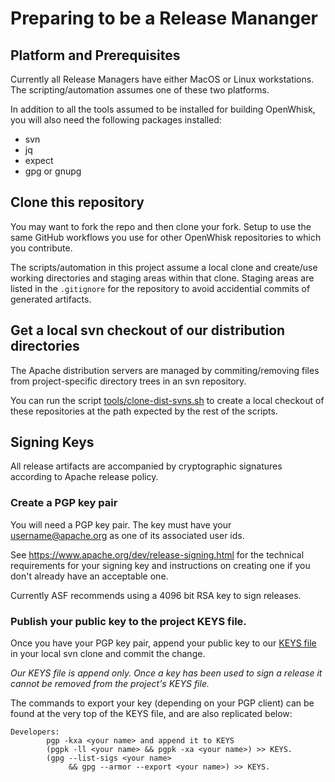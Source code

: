 <!--
#
# Licensed to the Apache Software Foundation (ASF) under one or more
# contributor license agreements.  See the NOTICE file distributed with
# this work for additional information regarding copyright ownership.
# The ASF licenses this file to You under the Apache License, Version 2.0
# (the "License"); you may not use this file except in compliance with
# the License.  You may obtain a copy of the License at
#
#     http://www.apache.org/licenses/LICENSE-2.0
#
# Unless required by applicable law or agreed to in writing, software
# distributed under the License is distributed on an "AS IS" BASIS,
# WITHOUT WARRANTIES OR CONDITIONS OF ANY KIND, either express or implied.
# See the License for the specific language governing permissions and
# limitations under the License.
#
-->

# Preparing to be a Release Mananger

## Platform and Prerequisites

Currently all Release Managers have either MacOS or Linux
workstations.  The scripting/automation assumes one of these two
platforms.

In addition to all the tools assumed to be installed for building
OpenWhisk, you will also need the following packages installed:
- svn
- jq
- expect
- gpg or gnupg

## Clone this repository

You may want to fork the repo and then clone your fork.  Setup to use
the same GitHub workflows you use for other OpenWhisk repositories to
which you contribute.

The scripts/automation in this project assume a local clone and
create/use working directories and staging areas within that clone.
Staging areas are listed in the `.gitignore` for the repository to
avoid accidential commits of generated artifacts.

## Get a local svn checkout of our distribution directories

The Apache distribution servers are managed by commiting/removing
files from project-specific directory trees in an svn repository.

You can run the script [tools/clone-dist-svns.sh](../tools/clone-dist-svns.sh)
to create a local checkout of these repositories at the path expected
by the rest of the scripts.


## Signing Keys 

All release artifacts are accompanied by cryptographic signatures
according to Apache release policy.

### Create a PGP key pair

You will need a PGP key pair. The key must have your
username@apache.org as one of its associated user ids.

See https://www.apache.org/dev/release-signing.html for the technical
requirements for your signing key and instructions on creating one if
you don't already have an acceptable one.

Currently ASF recommends using a 4096 bit RSA key to sign releases.

### Publish your public key to the project KEYS file.

Once you have your PGP key pair, append your public key to our
[KEYS file](https://dist.apache.org/repos/dist/release/openwhisk/KEYS)
in your local svn clone and commit the change.

*Our KEYS file is append only. Once a key has been used to sign a release it cannot be removed from the project's KEYS file.*

The commands to export your key (depending on your PGP client) can be found at the very top of the KEYS file,
and are also replicated below:
```
Developers: 
        pgp -kxa <your name> and append it to KEYS
        (pgpk -ll <your name> && pgpk -xa <your name>) >> KEYS.
        (gpg --list-sigs <your name>
             && gpg --armor --export <your name>) >> KEYS.
```


